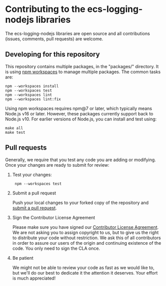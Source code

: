 # Contributing to the ecs-logging-nodejs libraries

The ecs-logging-nodejs libraries are open source and all contributions
(issues, comments, pull requests) are welcome.


## Developing for this repository

This repository contains multiple packages, in the "packages/" directory. It
is using [npm workspaces](https://docs.npmjs.com/cli/v7/using-npm/workspaces)
to manage multiple packages. The common tasks are:

    npm --workspaces install
    npm --workspaces test
    npm --workspaces lint
    npm --workspaces lint:fix

Using npm workspaces requires npm@7 or later, which typically means Node.js
v16 or later. However, these packages currently support back to Node.js v10.
For earlier versions of Node.js, you can install and test using:

    make all
    make test


## Pull requests

Generally, we require that you test any code you are adding or modifying.
Once your changes are ready to submit for review:

1. Test your changes:

        npm --workspaces test

2. Submit a pull request

    Push your local changes to your forked copy of the repository and [submit a pull request](https://help.github.com/articles/using-pull-requests).

3. Sign the Contributor License Agreement

    Please make sure you have signed our [Contributor License Agreement](https://www.elastic.co/contributor-agreement/).
    We are not asking you to assign copyright to us,
    but to give us the right to distribute your code without restriction.
    We ask this of all contributors in order to assure our users of the origin and continuing existence of the code.
    You only need to sign the CLA once.

4. Be patient

    We might not be able to review your code as fast as we would like to,
    but we'll do our best to dedicate it the attention it deserves.
    Your effort is much appreciated!

